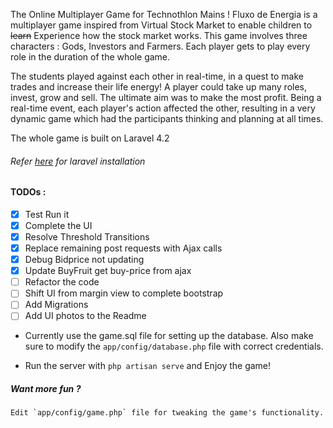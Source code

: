 The Online Multiplayer Game for Technothlon Mains !
Fluxo de Energia is a multiplayer game inspired from Virtual Stock Market to enable children to ~~learn~~ Experience how the stock market works.
This game involves three characters : Gods, Investors and Farmers. Each player gets to play every role in the duration of the whole game.

The students played against each other in real-time, in a quest to make trades and increase their life energy! A player could take up many roles, invest, grow and sell. The ultimate aim was to make the most profit. Being a real-time event, each player's action affected the other, resulting in a very dynamic game which had the participants thinking and planning at all times.

The whole game is built on Laravel 4.2

###### Refer <a href="https://laravel.com/docs/4.2/installation"> here</a> for laravel installation

#### TODOs : 
- [x] Test Run it
- [x] Complete the UI
- [x] Resolve Threshold Transitions
- [x] Replace remaining post requests with Ajax calls
- [x] Debug Bidprice not updating
- [x] Update BuyFruit get buy-price from ajax
- [ ] Refactor the code
- [ ] Shift UI from margin view to complete bootstrap
- [ ] Add Migrations
- [ ] Add UI photos to the Readme

* Currently use the game.sql file for setting up the database. Also make sure to modify the `app/config/database.php` file with correct credentials.

*  Run the server with 
		`php artisan serve`
	and Enjoy the game!

##### Want more fun ?
	Edit `app/config/game.php` file for tweaking the game's functionality.
